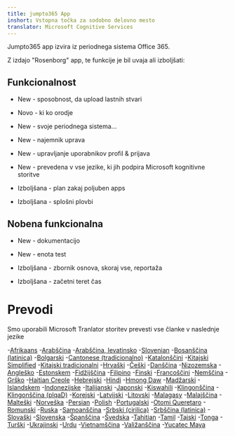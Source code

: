 ```yaml
---
title: jumpto365 App
inshort: Vstopna točka za sodobno delovno mesto
translator: Microsoft Cognitive Services
---
```



Jumpto365 app izvira iz periodnega sistema Office 365. 

Z izdajo "Rosenborg" app, te funkcije je bil uvaja ali izboljšati:

## Funkcionalnost

* New - sposobnost, da upload lastnih stvari

* Novo - ki ko orodje

* New - svoje periodnega sistema...

* New - najemnik uprava

* New - upravljanje uporabnikov profil & prijava

* New - prevedena v vse jezike, ki jih podpira Microsoft kognitivne storitve

* Izboljšana - plan zakaj poljuben apps

* Izboljšana - splošni plovbi

## Nobena funkcionalna

* New - dokumentacijo

* New - enota test

* Izboljšana - zbornik osnova, skoraj vse, reportaža

* Izboljšana - začetni teret čas


# Prevodi
Smo uporabili Microsoft Tranlator storitev prevesti vse članke v naslednje jezike

-[Afrikaans](https://preview.app.jumpto365.com/tool/jumpto365/language/af)
-[Arabščina](https://preview.app.jumpto365.com/tool/jumpto365/language/ar)
-[Arabščina, levatinsko](https://preview.app.jumpto365.com/tool/jumpto365/language/apc)
-[Slovenian](https://preview.app.jumpto365.com/tool/jumpto365/language/bn)
-[Bosanščina (latinica)](https://preview.app.jumpto365.com/tool/jumpto365/language/bs)
-[Bolgarski](https://preview.app.jumpto365.com/tool/jumpto365/language/bg)
-[Cantonese (tradicionalno)](https://preview.app.jumpto365.com/tool/jumpto365/language/yue)
-[Katalonščini](https://preview.app.jumpto365.com/tool/jumpto365/language/ca)
-[Kitajski Simplified](https://preview.app.jumpto365.com/tool/jumpto365/language/zh-Hans)
-[Kitajski tradicionalni](https://preview.app.jumpto365.com/tool/jumpto365/language/zh-Hant)
-[Hrvaški](https://preview.app.jumpto365.com/tool/jumpto365/language/hr)
-[Češki](https://preview.app.jumpto365.com/tool/jumpto365/language/cs)
-[Danščina](https://preview.app.jumpto365.com/tool/jumpto365/language/da)
-[Nizozemska](https://preview.app.jumpto365.com/tool/jumpto365/language/nl)
-[Angleško](https://preview.app.jumpto365.com/tool/jumpto365/language/en)
-[Estonskem](https://preview.app.jumpto365.com/tool/jumpto365/language/et)
-[Fidžijščina](https://preview.app.jumpto365.com/tool/jumpto365/language/fj)
-[Filipino](https://preview.app.jumpto365.com/tool/jumpto365/language/fil)
-[Finski](https://preview.app.jumpto365.com/tool/jumpto365/language/fi)
-[Francoščini](https://preview.app.jumpto365.com/tool/jumpto365/language/fr)
-[Nemščina](https://preview.app.jumpto365.com/tool/jumpto365/language/de)
-[Grško](https://preview.app.jumpto365.com/tool/jumpto365/language/el)
-[Haitian Creole](https://preview.app.jumpto365.com/tool/jumpto365/language/ht)
-[Hebrejski](https://preview.app.jumpto365.com/tool/jumpto365/language/he)
-[Hindi](https://preview.app.jumpto365.com/tool/jumpto365/language/hi)
-[Hmong Daw](https://preview.app.jumpto365.com/tool/jumpto365/language/mww)
-[Madžarski](https://preview.app.jumpto365.com/tool/jumpto365/language/hu)
-[Islandskem](https://preview.app.jumpto365.com/tool/jumpto365/language/is)
-[Indonezijske](https://preview.app.jumpto365.com/tool/jumpto365/language/id)
-[Italijanski](https://preview.app.jumpto365.com/tool/jumpto365/language/it)
-[Japonski](https://preview.app.jumpto365.com/tool/jumpto365/language/ja)
-[Kiswahili](https://preview.app.jumpto365.com/tool/jumpto365/language/sw)
-[Klingonščina](https://preview.app.jumpto365.com/tool/jumpto365/language/tlh)
-[Klingonščina (plqaD)](https://preview.app.jumpto365.com/tool/jumpto365/language/tlh-Qaak)
-[Korejski](https://preview.app.jumpto365.com/tool/jumpto365/language/ko)
-[Latvijski](https://preview.app.jumpto365.com/tool/jumpto365/language/lv)
-[Litovski](https://preview.app.jumpto365.com/tool/jumpto365/language/lt)
-[Malagasy](https://preview.app.jumpto365.com/tool/jumpto365/language/mg)
-[Malajščina](https://preview.app.jumpto365.com/tool/jumpto365/language/ms)
-[Malteški](https://preview.app.jumpto365.com/tool/jumpto365/language/mt)
-[Norveška](https://preview.app.jumpto365.com/tool/jumpto365/language/nb)
-[Persian](https://preview.app.jumpto365.com/tool/jumpto365/language/fa)
-[Polish](https://preview.app.jumpto365.com/tool/jumpto365/language/pl)
-[Portugalski](https://preview.app.jumpto365.com/tool/jumpto365/language/pt)
-[Otomi Queretaro](https://preview.app.jumpto365.com/tool/jumpto365/language/otq)
-[Romunski](https://preview.app.jumpto365.com/tool/jumpto365/language/ro)
-[Ruska](https://preview.app.jumpto365.com/tool/jumpto365/language/ru)
-[Samoanščina](https://preview.app.jumpto365.com/tool/jumpto365/language/sm)
-[Srbski (cirilica)](https://preview.app.jumpto365.com/tool/jumpto365/language/sr-Cyrl)
-[Srbščina (latinica)](https://preview.app.jumpto365.com/tool/jumpto365/language/sr-Latn)
-[Slovaški](https://preview.app.jumpto365.com/tool/jumpto365/language/sk)
-[Slovenska](https://preview.app.jumpto365.com/tool/jumpto365/language/sl)
-[Španščina](https://preview.app.jumpto365.com/tool/jumpto365/language/es)
-[Švedska](https://preview.app.jumpto365.com/tool/jumpto365/language/sv)
-[Tahitian](https://preview.app.jumpto365.com/tool/jumpto365/language/ty)
-[Tamil](https://preview.app.jumpto365.com/tool/jumpto365/language/ta)
-[Tajski](https://preview.app.jumpto365.com/tool/jumpto365/language/th)
-[Tonga](https://preview.app.jumpto365.com/tool/jumpto365/language/to)
-[Turški](https://preview.app.jumpto365.com/tool/jumpto365/language/tr)
-[Ukrajinski](https://preview.app.jumpto365.com/tool/jumpto365/language/uk)
-[Urdu](https://preview.app.jumpto365.com/tool/jumpto365/language/ur)
-[Vietnamščina](https://preview.app.jumpto365.com/tool/jumpto365/language/vi)
-[Valižanščina](https://preview.app.jumpto365.com/tool/jumpto365/language/cy)
-[Yucatec Maya](https://preview.app.jumpto365.com/tool/jumpto365/language/yua)

